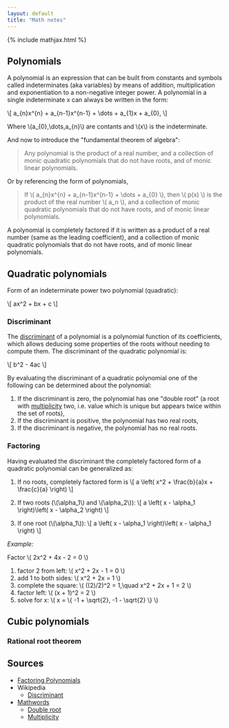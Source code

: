 ```yaml
---
layout: default
title: "Math notes"
---
```


{% include mathjax.html %}

## Polynomials

A polynomial is an expression that can be built from constants and symbols
called indeterminates (aka variables) by means of addition, multiplication and
exponentiation to a non-negative integer power. A polynomial in a single
indeterminate x can always be written in the form:

\\[
a\_{n}x^{n} + a\_{n-1}x^{n-1} + \dots + a\_{1}x + a\_{0},
\\]

Where \\(a\_{0},\dots,a\_{n}\\) are contants and \\(x\\) is the indeterminate.

And now to introduce the "fundamental theorem of algebra":

> Any polynomial is the product of a real number, and a collection of monic
> quadratic polynomials that do not have roots, and of monic linear
> polynomials.

Or by referencing the form of polynomials,

> If \\( a\_{n}x^{n} + a\_{n-1}x^{n-1} + \dots + a\_{0} \\), then \\( p(x) \\)
> is the product of the real number \\( a\_n \\), and a collection of monic
> quadratic polynomials that do not have roots, and of monic linear polynomials.

A polynomial is completely factored if it is written as a product of a real
number (same as the leading coefficient), and a collection of monic quadratic
polynomials that do not have roots, and of monic linear polynomials.

## Quadratic polynomials

Form of an indeterminate power two polynomial (quadratic):

\\[ ax^2 + bx + c \\]

### Discriminant

The [discriminant][] of a polynomial is a polynomial function of its
coefficients, which allows deducing some properties of the roots without needing
to compute them. The discriminant of the quadratic polynomial is:

\\[ b^2 - 4ac \\]

By evaluating the discriminant of a quadratic polynomial one of the following
can be determined about the polynomial:

1.  If the discriminant is zero, the polynomial has one "double root" (a root
with [multiplicity][] two, i.e. value which is unique but appears twice within
the set of roots),
2.  If the discriminant is positive, the polynomial has two real roots,
3.  If the discriminant is negative, the polynomial has no real roots.

[discriminant]: https://en.wikipedia.org/wiki/Discriminant
[multiplicity]: https://en.wikipedia.org/wiki/Multiplicity\_(mathematics)

### Factoring

Having evaluated the discriminant the completely factored form of a quadratic
polynomial can be generalized as:

1.  If no roots, completely factored form is
\\[ a \left( x^2 + \frac{b}{a}x + \frac{c}{a} \right) \\]

2.  If two roots (\\(\alpha\_1\\) and \\(\alpha\_2\\)):
\\[ a \left( x - \alpha\_1 \right)\left( x - \alpha\_2 \right) \\]

3.  If one root (\\(\alpha\_1\\)):
\\[ a \left( x - \alpha\_1 \right)\left( x - \alpha\_1 \right) \\]

*Example:*

Factor \\( 2x^2 + 4x - 2 = 0 \\)

1.  factor 2 from left:
\\( x^2 + 2x - 1 = 0 \\)
2.  add 1 to both sides:
\\( x^2 + 2x = 1 \\)
3.  complete the square:
\\( ((2)/2)^2 = 1,\quad x^2 + 2x + 1 = 2 \\)
4.  factor left:
\\( (x + 1)^2 = 2 \\)
5.  solve for x:
\\( x = \\{ -1 + \sqrt{2}, -1 - \sqrt{2} \\} \\)

<!--\\begin{align\*}-->
<!--&\text{(initial)} &-->
<!--&2x^2 + 4x - 2 = 0 \\\\\\-->
<!--&\text{1. factor 2 from left:} &-->
<!--&x^2 + 2x - 1 = 0 \\\\\\-->
<!--&\text{2. add 1 to both sides:} &-->
<!--&x^2 + 2x = 1 \\\\\\-->
<!--&\text{3. complete the square:} &-->
<!--&((2)/2)^2 = 1,\quad x^2 + 2x + 1 = 2 \\\\\\-->
<!--&\text{4. factor left:} &-->
<!--&\left(x + 1\right)^2 = 2 \\\\\\-->
<!--&\text{5. solve for x:} &-->
<!--&x = \\left\\{ -1 + \sqrt{2}, -1 - \sqrt{2} \\right\\}-->
<!--\\end{align\*}-->

## Cubic polynomials

### Rational root theorem

## Sources

- [Factoring Polynomials](https://www.math.utah.edu/~wortman/1050-text-fp.pdf)
- Wikipedia
  - [Discriminant](https://en.wikipedia.org/wiki/Discriminant)
- [Mathwords](http://www.mathwords.com)
  - [Double root](http://www.mathwords.com/d/double\_root.htm)
  - [Multiplicity](http://www.mathwords.com/m/multiplicity.htm)
